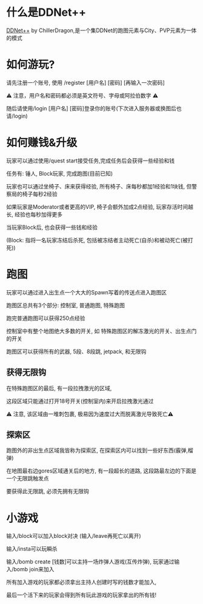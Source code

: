 # 什么是DDNet++
[DDNet++]("https://github.com/DDNetPP/DDNetPP") by ChillerDragon,是一个集DDNet的跑图元素与City、PVP元素为一体的模式

# 如何游玩?
请先注册一个账号, 使用 /register [用户名] [密码] [再输入一次密码]
    
⚠ 注意，用户名和密码都必须是英文符号、字母或阿拉伯数字 ⚠
    
随后请使用/login [用户名] [密码]登录你的账号(下次进入服务器或换图后也请/login)

# 如何赚钱&升级
玩家可以通过使用/quest start接受任务,完成任务后会获得一些经验和钱

任务有: 锤人, Block玩家, 完成跑图(目前已知)

玩家也可以通过坐椅子、床来获得经验, 所有椅子、床每秒都加1经验和1块钱, 但警察局的椅子每秒2经验

如果玩家是Moderator或者更高的VIP, 椅子会额外加成2点经验, 玩家存活时间越长, 经验也每秒加得更多

当玩家Block后, 也会获得一些钱和经验

(Block: 指将一名玩家冻结后杀死, 包括被冻结者主动死亡(自杀)和被动死亡(被打死))

# 跑图
玩家可以通过进入出生点一个大大的Spawn写着的传送点进入跑图区

跑图区总共有3个部分: 控制室, 普通跑图, 特殊跑图

跑完普通跑图可以获得250点经验

控制室中有整个地图绝大多数的开关, 如 特殊跑图区的解冻激光的开关、出生点门的开关

跑图区可以获得所有的武器, 5段、8段跳, jetpack, 和无限钩
    
## 获得无限钩
在特殊跑图区的最后, 有一段拉拽激光的区域, 

这段区域只能通过打开18号开关(控制室内)来开启拉拽激光通过

⚠ 注意, 该区域由一堆刺包裹, 极易因为速度过大而脱离激光导致死亡⚠

## 探索区
跑图外的非出生点区域我皆称为探索区, 在探索区内可以找到一些好东西(霰弹,榴弹)

在地图最右边gores区域通关后的地方, 有一段超长的道路, 这段路最左边的下面是一个无限跳触发点

要获得此无限跳, 必须先拥有无限钩

# 小游戏
输入/block可以加入block对决 (输入/leave再死亡以离开)

输入/insta可以玩瞬杀

输入/bomb create [钱数]可以主持一场炸弹人游戏(互传炸弹), 玩家通过输入/bomb join来加入

所有加入游戏的玩家都必须拿出主持人创建时写的钱数才能加入, 

最后一个活下来的玩家会得到所有玩此游戏的玩家拿出的所有钱!
